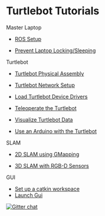 # Turtlebot Tutorials

Master Laptop
* [ROS Setup](/Notes/Phase_1/02-Master_Setup.md)

* [Prevent Laptop Locking/Sleeping](/Notes/Phase_1/01b-Turtlebot_Ubuntu_Setup.md)


Turtlebot
* [Turtlebot Physical Assembly](/Notes/Phase_1/01-Turtlebot_Setup.md)

* [Turtlebot Network Setup](/Notes/Phase_1/02b-Network_Setup.md)

* [Load Turtlebot Device Drivers](/Notes/Phase_1/03-Turtlebot_Bringup.md)

* [Teleoperate the Turtlebot](/Notes/Phase_1/04-Turtlebot_Teleop.md)

* [Visualize Turtlebot Data](/Notes/Phase_1/05-Turtlebot_Visualization.md)

* [Use an Arduino with the Turtlebot](/Notes/Phase_1/11-ROS_Arduino.md)

SLAM
* [2D SLAM using GMapping](/Notes/Phase_1/06-Gmapping.md)

* [3D SLAM with RGB-D Sensors](/Notes/Phase_1/07-RGB-D_SLAM.md)

GUI
* [Set up a catkin workspace](/Notes/Phase_1/08-Catkin_Workspace.md)
* [Launch Gui](/Notes/Phase_1/12-RQT_GUI.md)

[![Gitter chat](https://badges.gitter.im/gitterHQ/gitter.png)](https://gitter.im/dabit-industries/turtlebot-houston)
